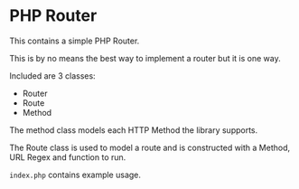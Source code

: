 # PHP Router

This contains a simple PHP Router.

This is by no means the best way to implement a router but it is one way.

Included are 3 classes:
* Router
* Route
* Method

The method class models each HTTP Method the library supports.

The Route class is used to model a route and is constructed with a Method, URL Regex and function to run.

`index.php` contains example usage.
